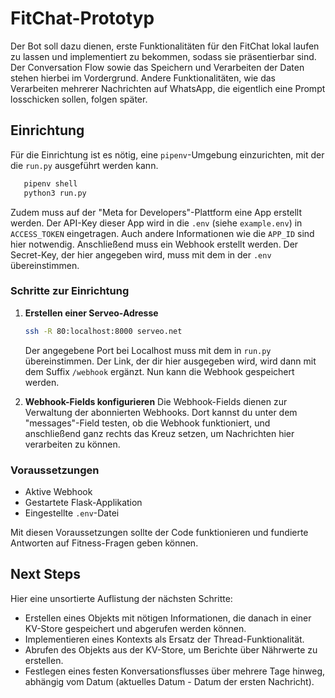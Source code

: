 # FitChat-Prototyp

Der Bot soll dazu dienen, erste Funktionalitäten für den FitChat lokal laufen zu lassen und implementiert zu bekommen, sodass sie präsentierbar sind. Der Conversation Flow sowie das Speichern und Verarbeiten der Daten stehen hierbei im Vordergrund. Andere Funktionalitäten, wie das Verarbeiten mehrerer Nachrichten auf WhatsApp, die eigentlich eine Prompt losschicken sollen, folgen später.

## Einrichtung

Für die Einrichtung ist es nötig, eine `pipenv`-Umgebung einzurichten, mit der die `run.py` ausgeführt werden kann.

```sh
   pipenv shell
   python3 run.py
   ```

Zudem muss auf der "Meta for Developers"-Plattform eine App erstellt werden. Der API-Key dieser App wird in die `.env` (siehe `example.env`) in `ACCESS_TOKEN` eingetragen. Auch andere Informationen wie die `APP_ID` sind hier notwendig. Anschließend muss ein Webhook erstellt werden. Der Secret-Key, der hier angegeben wird, muss mit dem in der `.env` übereinstimmen.

### Schritte zur Einrichtung

1. **Erstellen einer Serveo-Adresse**
   ```sh
   ssh -R 80:localhost:8000 serveo.net
   ```
   Der angegebene Port bei Localhost muss mit dem in `run.py` übereinstimmen. Der Link, der dir hier ausgegeben wird, wird dann mit dem Suffix `/webhook` ergänzt. Nun kann die Webhook gespeichert werden.

2. **Webhook-Fields konfigurieren**
   Die Webhook-Fields dienen zur Verwaltung der abonnierten Webhooks. Dort kannst du unter dem "messages"-Field testen, ob die Webhook funktioniert, und anschließend ganz rechts das Kreuz setzen, um Nachrichten hier verarbeiten zu können.

### Voraussetzungen

- Aktive Webhook
- Gestartete Flask-Applikation
- Eingestellte `.env`-Datei

Mit diesen Voraussetzungen sollte der Code funktionieren und fundierte Antworten auf Fitness-Fragen geben können.

## Next Steps

Hier eine unsortierte Auflistung der nächsten Schritte:

- Erstellen eines Objekts mit nötigen Informationen, die danach in einer KV-Store gespeichert und abgerufen werden können.
- Implementieren eines Kontexts als Ersatz der Thread-Funktionalität.
- Abrufen des Objekts aus der KV-Store, um Berichte über Nährwerte zu erstellen.
- Festlegen eines festen Konversationsflusses über mehrere Tage hinweg, abhängig vom Datum (aktuelles Datum - Datum der ersten Nachricht).
